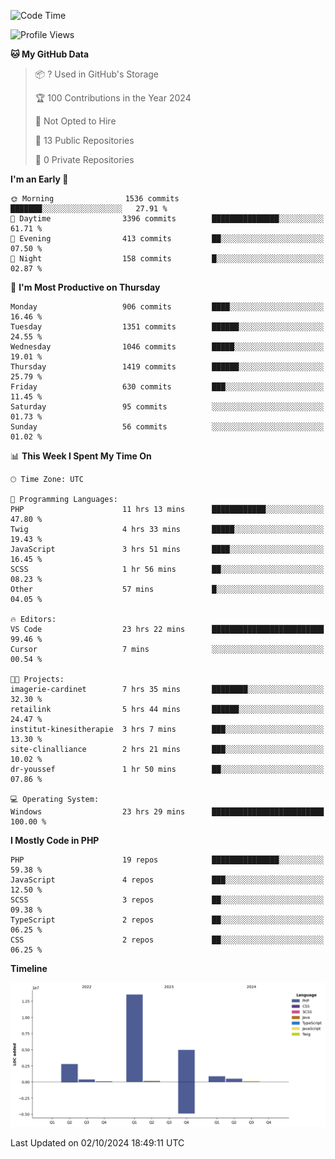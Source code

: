 <!--START_SECTION:waka-->
![Code Time](http://img.shields.io/badge/Code%20Time-1%2C947%20hrs%2043%20mins-blue)

![Profile Views](http://img.shields.io/badge/Profile%20Views-0-blue)

**🐱 My GitHub Data** 

> 📦 ? Used in GitHub's Storage 
 > 
> 🏆 100 Contributions in the Year 2024
 > 
> 🚫 Not Opted to Hire
 > 
> 📜 13 Public Repositories 
 > 
> 🔑 0 Private Repositories 
 > 
**I'm an Early 🐤** 

```text
🌞 Morning                1536 commits        ███████░░░░░░░░░░░░░░░░░░   27.91 % 
🌆 Daytime                3396 commits        ███████████████░░░░░░░░░░   61.71 % 
🌃 Evening                413 commits         ██░░░░░░░░░░░░░░░░░░░░░░░   07.50 % 
🌙 Night                  158 commits         █░░░░░░░░░░░░░░░░░░░░░░░░   02.87 % 
```
📅 **I'm Most Productive on Thursday** 

```text
Monday                   906 commits         ████░░░░░░░░░░░░░░░░░░░░░   16.46 % 
Tuesday                  1351 commits        ██████░░░░░░░░░░░░░░░░░░░   24.55 % 
Wednesday                1046 commits        █████░░░░░░░░░░░░░░░░░░░░   19.01 % 
Thursday                 1419 commits        ██████░░░░░░░░░░░░░░░░░░░   25.79 % 
Friday                   630 commits         ███░░░░░░░░░░░░░░░░░░░░░░   11.45 % 
Saturday                 95 commits          ░░░░░░░░░░░░░░░░░░░░░░░░░   01.73 % 
Sunday                   56 commits          ░░░░░░░░░░░░░░░░░░░░░░░░░   01.02 % 
```


📊 **This Week I Spent My Time On** 

```text
🕑︎ Time Zone: UTC

💬 Programming Languages: 
PHP                      11 hrs 13 mins      ████████████░░░░░░░░░░░░░   47.80 % 
Twig                     4 hrs 33 mins       █████░░░░░░░░░░░░░░░░░░░░   19.43 % 
JavaScript               3 hrs 51 mins       ████░░░░░░░░░░░░░░░░░░░░░   16.45 % 
SCSS                     1 hr 56 mins        ██░░░░░░░░░░░░░░░░░░░░░░░   08.23 % 
Other                    57 mins             █░░░░░░░░░░░░░░░░░░░░░░░░   04.05 % 

🔥 Editors: 
VS Code                  23 hrs 22 mins      █████████████████████████   99.46 % 
Cursor                   7 mins              ░░░░░░░░░░░░░░░░░░░░░░░░░   00.54 % 

🐱‍💻 Projects: 
imagerie-cardinet        7 hrs 35 mins       ████████░░░░░░░░░░░░░░░░░   32.30 % 
retailink                5 hrs 44 mins       ██████░░░░░░░░░░░░░░░░░░░   24.47 % 
institut-kinesitherapie  3 hrs 7 mins        ███░░░░░░░░░░░░░░░░░░░░░░   13.30 % 
site-clinalliance        2 hrs 21 mins       ███░░░░░░░░░░░░░░░░░░░░░░   10.02 % 
dr-youssef               1 hr 50 mins        ██░░░░░░░░░░░░░░░░░░░░░░░   07.86 % 

💻 Operating System: 
Windows                  23 hrs 29 mins      █████████████████████████   100.00 % 
```

**I Mostly Code in PHP** 

```text
PHP                      19 repos            ███████████████░░░░░░░░░░   59.38 % 
JavaScript               4 repos             ███░░░░░░░░░░░░░░░░░░░░░░   12.50 % 
SCSS                     3 repos             ██░░░░░░░░░░░░░░░░░░░░░░░   09.38 % 
TypeScript               2 repos             ██░░░░░░░░░░░░░░░░░░░░░░░   06.25 % 
CSS                      2 repos             ██░░░░░░░░░░░░░░░░░░░░░░░   06.25 % 
```



**Timeline**

![Lines of Code chart](https://raw.githubusercontent.com/tahar-elgunaoui/tahar-elgunaoui/main/assets/bar_graph.png)


 Last Updated on 02/10/2024 18:49:11 UTC
<!--END_SECTION:waka-->

